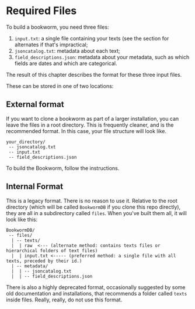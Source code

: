 # Required Files

To build a bookworm, you need three files:

1. `input.txt`: a single file containing your texts (see the section for alternates if that's impractical;
2. `jsoncatalog.txt`: metadata about each text;
3. `field_descriptions.json`: metadata about your metadata, such as which fields are dates and which are categorical.

The result of this chapter describes the format for these three input files.

These can be stored in one of two locations:

## External format

If you want to clone a bookworm as part of a larger installation, you
can leave the files in a root directory. This is frequently cleaner,
and is the recommended format. In this case, your file structure will look like.

```
your_directory/
 -- jsoncatalog.txt
 -- input.txt
 -- field_descriptions.json
```

To build the Bookworm, follow the instructions.

## Internal Format

This is a legacy format. There is no reason to use it. Relative to the root directory (which will be called `BookwormDB` if you clone this repo directly), they are all in a subdirectory called `files`. When you've built them all, it will look like this:

```
BookwormDB/
 -- files/
  | -- texts/
  |  | raw  <--- (alternate method: contains texts files or hierarchical folders of text files)
  |  | input.txt <----- (preferred method: a single file with all texts, preceded by their id.)
  | -- metadata/
  |  | -- jsoncatalog.txt
  |  | -- field_descriptions.json

```

There is also a highly deprecated format, occasionally suggested by
some old documentation and installations, that recommends a folder
called `texts` inside files. Really, really, do not use this format. 
